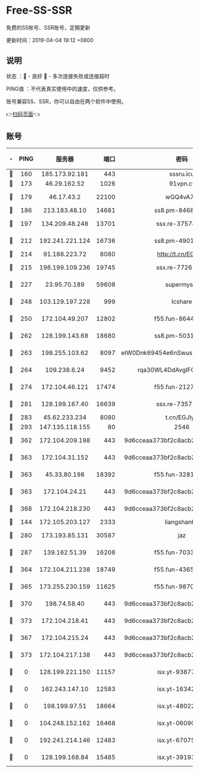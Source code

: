 # Free-SS-SSR

免费的SS账号、SSR账号，定期更新

更新时间：2019-04-04 19:12 +0800

## 说明

状态     ：🙂 - 良好 🙁 - 多次连接失败或连接超时

PING值   ：不代表真实使用中的速度，仅供参考。

账号兼容SS、SSR，你可以自由在两个软件中使用。

👉[扫码页面](https://liesauer.github.io/Free-SS-SSR/)👈

## 账号

|-|PING|服务器|端口|密码|加密方式|区域|
|:----:|:----:|:-----:|-----:|:----:|:----:|:----:|
|🙂|160|185.173.92.181|443|sssru.icu|rc4-md5|RU|
|🙂|173|46.29.162.52|1026|91vpn.cf|rc4-md5|RU|
|🙂|179|46.17.43.2|22100|wGQ4vA7D|aes-256-gcm|RU|
|🙂|186|213.183.48.10|14681|ss8.pm-84686175|rc4-md5|RU|
|🙂|197|134.209.48.248|13701|ssx.re-37578120|aes-256-cfb|US|
|🙂|212|192.241.221.124|16736|ss8.pm-49014523|aes-256-cfb|US|
|🙂|214|91.188.223.72|8080|http://t.cn/EGJIyrl|rc4-md5|RU|
|🙂|215|198.199.109.236|19745|ssx.re-77261514|aes-256-cfb|US|
|🙂|227|23.95.70.189|59608|supermyssr|chacha20-ietf|US|
|🙂|248|103.129.197.228|999|lcshare|aes-256-cfb|US|
|🙂|250|172.104.49.207|12802|f55.fun-86447449|aes-256-cfb|SG|
|🙂|262|128.199.143.68|18680|ss8.pm-50313855|aes-256-cfb|SG|
|🙂|263|198.255.103.62|8097|eIW0Dnk69454e6nSwuspv9DmS201tQ0D|aes-256-cfb|US|
|🙂|264|109.238.6.24|9452|rqa30WL4DdAvgIFG6Fs3znzTa|aes-256-cfb|FR|
|🙂|274|172.104.46.121|17474|f55.fun-21276009|aes-256-cfb|SG|
|🙂|281|128.199.167.40|16639|ssx.re-73571746|aes-256-cfb|SG|
|🙂|283|45.62.233.234|8080|t.cn/EGJIyrl|rc4-md5|CA|
|🙂|293|147.135.118.155|80|2546|chacha20|US|
|🙂|362|172.104.209.198|443|9d6cceaa373bf2c8acb22e60b6a58be6|aes-256-cfb|US|
|🙂|363|172.104.31.152|443|9d6cceaa373bf2c8acb22e60b6a58be6|aes-256-cfb|US|
|🙂|363|45.33.80.198|18392|f55.fun-32811523|aes-256-cfb|US|
|🙂|363|172.104.24.21|443|9d6cceaa373bf2c8acb22e60b6a58be6|aes-256-cfb|US|
|🙂|368|172.104.218.230|443|9d6cceaa373bf2c8acb22e60b6a58be6|aes-256-cfb|US|
|🙂|144|172.105.203.127|2333|liangshanbo|chacha20|JP|
|🙂|280|173.193.85.131|30587|jaz|aes-256-cfb|US|
|🙂|287|139.162.51.39|16208|f55.fun-70332829|aes-256-cfb|SG|
|🙂|364|172.104.211.238|18749|f55.fun-43653563|aes-256-cfb|US|
|🙂|365|173.255.230.159|11625|f55.fun-98708140|aes-256-cfb|US|
|🙂|370|198.74.58.40|443|9d6cceaa373bf2c8acb22e60b6a58be6|aes-256-cfb|US|
|🙂|373|172.104.218.41|443|9d6cceaa373bf2c8acb22e60b6a58be6|aes-256-cfb|US|
|🙁|367|172.104.215.24|443|9d6cceaa373bf2c8acb22e60b6a58be6|aes-256-cfb|US|
|🙁|373|172.104.217.138|443|9d6cceaa373bf2c8acb22e60b6a58be6|aes-256-cfb|US|
|🙁|0|128.199.221.150|11157|isx.yt-93877597|aes-256-cfb|SG|
|🙁|0|162.243.147.10|12583|isx.yt-16342865|aes-256-cfb|US|
|🙁|0|198.199.97.51|18664|isx.yt-48022284|aes-256-cfb|US|
|🙁|0|104.248.152.162|16468|isx.yt-06090221|aes-256-cfb|SG|
|🙁|0|192.241.214.146|12483|isx.yt-67075199|aes-256-cfb|US|
|🙁|0|128.199.168.84|15485|isx.yt-39193066|aes-256-cfb|SG|
